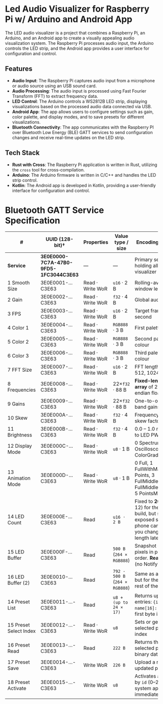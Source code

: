 ﻿# Led Audio Visualizer for Raspberry Pi w/ Arduino and Android App

The LED audio visualizer is a project that combines a Raspberry Pi, an Arduino, and an Android app to create a visually appealing audio visualization system. The Raspberry Pi processes audio input, the Arduino controls the LED strip, and the Android app provides a user interface for configuration and control.

## Features
- **Audio Input**: The Raspberry Pi captures audio input from a microphone or audio source using an USB sound card.
- **Audio Processing**: The audio input is processed using Fast Fourier Transform (FFT) to extract frequency data.
- **LED Control**: The Arduino controls a WS2812B LED strip, displaying visualizations based on the processed audio data connected via USB.
- **Android App**: The app allows users to configure settings such as gain, color palette, and display modes, and to save presets for different visualizations.
- **Bluetooth Connectivity**: The app communicates with the Raspberry PI over Bluetooth Low Energy (BLE) GATT services to send configuration changes and receive real-time updates on the LED strip.

## Tech Stack
- **Rust with Cross**: The Raspberry Pi application is written in Rust, utilizing the `cross` tool for cross-compilation.
- **Arduino**: The Arduino firmware is written in C/C++ and handles the LED strip control.
- **Kotlin**: The Android app is developed in Kotlin, providing a user-friendly interface for configuration and control.

# Bluetooth GATT Service Specification

| #                      | UUID (128-bit)†                          | Properties       | Value type / size              | Encoding & notes                                                                                                             |
|------------------------|------------------------------------------|------------------|--------------------------------|------------------------------------------------------------------------------------------------------------------------------|
| **Service**            | **3E0E0000-7C7A-47B0-9FD5-1FC3044C3E63** | —                | —                              | Primary service holding all LED-visualizer settings                                                                          |
| 1 Smooth Size          | 3E0E0001-…C3E63                          | Read · Write WoR | `u16` · 2 B                    | Rolling-average window length                                                                                                |
| 2 Gain                 | 3E0E0002-…C3E63                          | Read · Write WoR | `f32` · 4 B                    | Global audio gain                                                                                                            |
| 3 FPS                  | 3E0E0003-…C3E63                          | Read · Write WoR | `u16` · 2 B                    | Target frames per second                                                                                                     |
| 4 Color 1              | 3E0E0004-…C3E63                          | Read · Write WoR | `RGB888` · 3 B                 | First palette colour                                                                                                         |
| 5 Color 2              | 3E0E0005-…C3E63                          | Read · Write WoR | `RGB888` · 3 B                 | Second palette colour                                                                                                        |
| 6 Color 3              | 3E0E0006-…C3E63                          | Read · Write WoR | `RGB888` · 3 B                 | Third palette colour                                                                                                         |
| 7 FFT Size             | 3E0E0007-…C3E63                          | Read · Write WoR | `u16` · 2 B                    | FFT length (e.g. 512, 1024)                                                                                                  |
| 8 Frequencies          | 3E0E0008-…C3E63                          | Read · Write WoR | 22×`f32` · 88 B                | **Fixed-length array** of 22 little-endian floats (Hz)                                                                       |
| 9 Gains                | 3E0E0009-…C3E63                          | Read · Write WoR | 22×`f32` · 88 B                | One-to-one per-band gains (linear)                                                                                           |
| 10 Skew                | 3E0E000A-…C3E63                          | Read · Write WoR | `f32` · 4 B                    | Frequency-to-LED skew factor                                                                                                 |
| 11 Brightness          | 3E0E000B-…C3E63                          | Read · Write WoR | `f32` · 4 B                    | 0.0 – 1.0 mapped to LED PWM                                                                                                  |
| 12 Display Mode        | 3E0E000C-…C3E63                          | Read · Write WoR | `u8` · 1 B                     | 0 Spectrum, 1 Oscilloscope, 2 ColorGradient                                                                                  |
| 13 Animation Mode      | 3E0E000D-…C3E63                          | Read · Write WoR | `u8` · 1 B                     | 0 Full, 1 FullWithMax, 2 Points, 3 FullMiddle, 4 FullMiddleWithMax, 5 PointsMiddle                                           |
| 14 LED Count           | 3E0E000E-…C3E63                          | Read             | `u16 · 2 B`                    | Fixed to **264** (22 × 12) for the current build, but still exposed so the phone can adapt if you change strip length later. |
| 15 LED Buffer          | 3E0E000F-…C3E63                          | Read             | `500 B` (`264 × RGB888`)       | Snapshot of all pixels in physical order. **Read-only** (no Notify).                                                         |
| 16 LED Buffer (2)      | 3E0E0010-…C3E63                          | Read             | `792 - 500 B` (`264 × RGB888`) | Same as above, but for the second rest of the buffer.                                                                        |
| 14 Preset List         | 3E0E0011-…-C3E63                         | Read             | `u8 + (up to 24 × 17)`         | Returns up to 24 entries: `{id: u8, name[16]: UTF-8}`; first byte is count                                                   |
| 15 Preset Select Index | 3E0E0012-…-C3E63                         | Read · Write WoR | `u8`                           | Sets or gets the selected preset index                                                                                       |
| 16 Preset Read         | 3E0E0013-…-C3E63                         | Read             | `222 B`                        | Returns the selected preset's binary data                                                                                    |
| 17 Preset Save         | 3E0E0014-…-C3E63                         | Write WoR        | `226 B`                        | Upload a new or updated preset.                                                                                              |
| 18 Preset Activate     | 3E0E0015-…-C3E63                         | Write WoR        | `u8`                           | Activates a preset by `id` (0–23); system applies it immediately                                                             |
